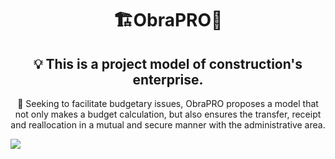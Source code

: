 <h1 align="center">🏗️ObraPRO🔨</h1>
<h2 align="center">
  💡 This is a project model of construction's enterprise.<br> 
</h2>
<p align="center">
 🧷 Seeking to facilitate budgetary issues, ObraPRO proposes a model that not only makes a budget calculation, but also ensures the transfer, receipt and reallocation in a mutual and secure manner with the administrative area.
 <br>
  
</p>

<img align="center" heigth="100em" src="https://github.com/user-attachments/assets/b7ce88b2-1415-457b-810c-dc129aa4e436"/>
